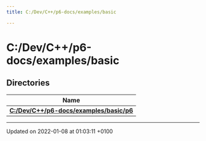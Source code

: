 ```yaml
---
title: C:/Dev/C++/p6-docs/examples/basic

---
```


# C:/Dev/C++/p6-docs/examples/basic



## Directories

| Name           |
| -------------- |
| **[C:/Dev/C++/p6-docs/examples/basic/p6](/reference/Files/dir_cc74774aba980793e12e526e494a19e2#c:/dev/c++/p6-docs/examples/basic/p6)**  |






-------------------------------

Updated on 2022-01-08 at 01:03:11 +0100
